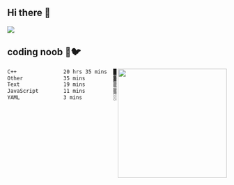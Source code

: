 ## Hi there 👋

<!--
**IZSSERAFIM/IZSSERAFIM** is a ✨ _special_ ✨ repository because its `README.md` (this file) appears on your GitHub profile.

Here are some ideas to get you started:

- 🔭 I’m currently working on ...
- 🌱 I’m currently learning ...
- 👯 I’m looking to collaborate on ...
- 🤔 I’m looking for help with ...
- 💬 Ask me about ...
- 📫 How to reach me: ...
- 😄 Pronouns: ...
- ⚡ Fun fact: ...
-->

![](https://pixel-profile.vercel.app/api/github-stats?username=IZSSERAFIM&screen_effect=true&theme=rainbow)

<!--
[![IZSSERAFIM's GitHub stats](https://github-readme-stats-omega-one-96.vercel.app/api?username=IZSSERAFIM&show_icons=true&theme=radical)](https://github.com/anuraghazra/github-readme-stats)
[![Top Langs](https://github-readme-stats-omega-one-96.vercel.app/api/top-langs/?username=IZSSERAFIM&layout=compact)](https://github.com/anuraghazra/github-readme-stats)
-->
## coding noob 🥬🐦

<img src="https://github-readme-stats.vercel.app/api/wakatime?username=IZSSERAFIM&layout=compact&langs_count=16&" width="250" align="right"/>

<!--START_SECTION:waka-->

```txt
C++               20 hrs 35 mins  ███████████████████████▓░   94.05 %
Other             35 mins         ▓░░░░░░░░░░░░░░░░░░░░░░░░   02.72 %
Text              19 mins         ▒░░░░░░░░░░░░░░░░░░░░░░░░   01.51 %
JavaScript        11 mins         ▒░░░░░░░░░░░░░░░░░░░░░░░░   00.89 %
YAML              3 mins          ░░░░░░░░░░░░░░░░░░░░░░░░░   00.29 %
```

<!--END_SECTION:waka-->

